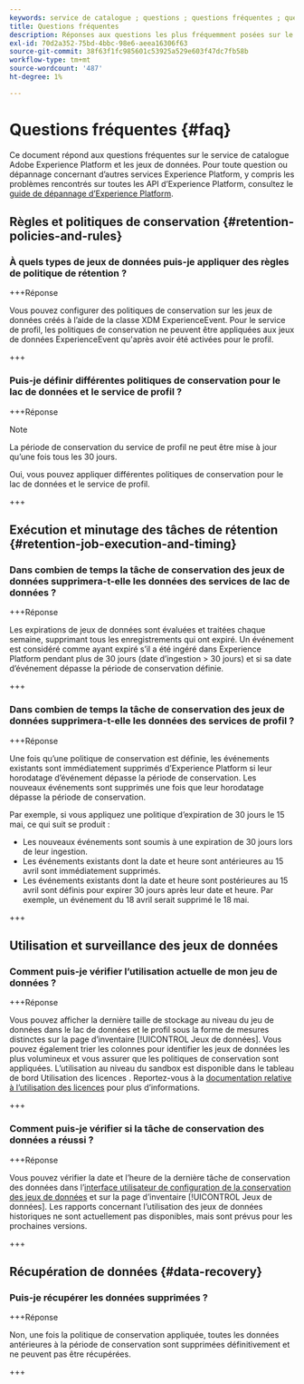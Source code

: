 ```yaml
---
keywords: service de catalogue ; questions ; questions fréquentes ; questions fréquentes ; jeux de données faq
title: Questions fréquentes
description: Réponses aux questions les plus fréquemment posées sur le service de catalogue Adobe Experience Platform et les jeux de données.
exl-id: 70d2a352-75bd-4bbc-98e6-aeea16306f63
source-git-commit: 38f63f1fc985601c53925a529e603f47dc7fb58b
workflow-type: tm+mt
source-wordcount: '487'
ht-degree: 1%

---
```


# Questions fréquentes {#faq}

Ce document répond aux questions fréquentes sur le service de catalogue Adobe Experience Platform et les jeux de données. Pour toute question ou dépannage concernant d’autres services Experience Platform, y compris les problèmes rencontrés sur toutes les API d’Experience Platform, consultez le [guide de dépannage d’Experience Platform](../landing/troubleshooting.md).

## Règles et politiques de conservation {#retention-policies-and-rules}

### À quels types de jeux de données puis-je appliquer des règles de politique de rétention ?

+++Réponse

Vous pouvez configurer des politiques de conservation sur les jeux de données créés à l’aide de la classe XDM ExperienceEvent. Pour le service de profil, les politiques de conservation ne peuvent être appliquées aux jeux de données ExperienceEvent qu&#39;après avoir été activées pour le profil.

+++

### Puis-je définir différentes politiques de conservation pour le lac de données et le service de profil ?

+++Réponse

>[!NOTE]
>
>La période de conservation du service de profil ne peut être mise à jour qu’une fois tous les 30 jours.

Oui, vous pouvez appliquer différentes politiques de conservation pour le lac de données et le service de profil.

+++

## Exécution et minutage des tâches de rétention {#retention-job-execution-and-timing}

### Dans combien de temps la tâche de conservation des jeux de données supprimera-t-elle les données des services de lac de données ?

+++Réponse

Les expirations de jeux de données sont évaluées et traitées chaque semaine, supprimant tous les enregistrements qui ont expiré. Un événement est considéré comme ayant expiré s’il a été ingéré dans Experience Platform pendant plus de 30 jours (date d’ingestion > 30 jours) et si sa date d’événement dépasse la période de conservation définie.

+++

### Dans combien de temps la tâche de conservation des jeux de données supprimera-t-elle les données des services de profil ?

+++Réponse

Une fois qu’une politique de conservation est définie, les événements existants sont immédiatement supprimés d’Experience Platform si leur horodatage d’événement dépasse la période de conservation. Les nouveaux événements sont supprimés une fois que leur horodatage dépasse la période de conservation.

Par exemple, si vous appliquez une politique d’expiration de 30 jours le 15 mai, ce qui suit se produit :

- Les nouveaux événements sont soumis à une expiration de 30 jours lors de leur ingestion.
- Les événements existants dont la date et heure sont antérieures au 15 avril sont immédiatement supprimés.
- Les événements existants dont la date et heure sont postérieures au 15 avril sont définis pour expirer 30 jours après leur date et heure. Par exemple, un événement du 18 avril serait supprimé le 18 mai.

+++

## Utilisation et surveillance des jeux de données

### Comment puis-je vérifier l’utilisation actuelle de mon jeu de données ?

+++Réponse

Vous pouvez afficher la dernière taille de stockage au niveau du jeu de données dans le lac de données et le profil sous la forme de mesures distinctes sur la page d’inventaire [!UICONTROL Jeux de données]. Vous pouvez également trier les colonnes pour identifier les jeux de données les plus volumineux et vous assurer que les politiques de conservation sont appliquées. L’utilisation au niveau du sandbox est disponible dans le tableau de bord Utilisation des licences . Reportez-vous à la [documentation relative à l’utilisation des licences](../dashboards/guides/license-usage.md) pour plus d’informations.

+++

### Comment puis-je vérifier si la tâche de conservation des données a réussi ?

+++Réponse

Vous pouvez vérifier la date et l’heure de la dernière tâche de conservation des données dans l’[interface utilisateur de configuration de la conservation des jeux de données](./datasets/user-guide.md#data-retention-policy) et sur la page d’inventaire [!UICONTROL Jeux de données]. Les rapports concernant l’utilisation des jeux de données historiques ne sont actuellement pas disponibles, mais sont prévus pour les prochaines versions.

+++

## Récupération de données {#data-recovery}

### Puis-je récupérer les données supprimées ?

+++Réponse

Non, une fois la politique de conservation appliquée, toutes les données antérieures à la période de conservation sont supprimées définitivement et ne peuvent pas être récupérées.

+++
